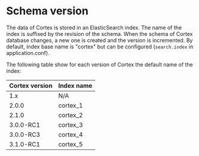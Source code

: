# Schema version
The data of Cortex is stored in an ElasticSearch index. The name of the index
is suffixed by the revision of the schema. When the schema of Cortex database
changes, a new one is created and the version is incremented. By default, index
base name is "cortex" but can be configured (`search.index` in
application.conf).

The following table show for each version of Cortex the default name of the
index:

| Cortex version | Index name  |
|----------------|-------------|
| 1.x            | N/A         |
| 2.0.0          | cortex_1    |
| 2.1.0          | cortex_2    |
| 3.0.0-RC1      | cortex_3    |
| 3.0.0-RC3      | cortex_4    |
| 3.1.0-RC1      | cortex_5    |
